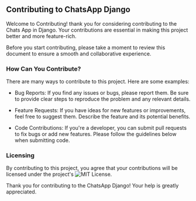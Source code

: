 ## Contributing to ChatsApp Django

Welcome to Contributing! thank you for considering contributing to the Chats App in Django. Your contributions are essential in making this project better and more feature-rich.

Before you start contributing, please take a moment to review this document to ensure a smooth and collaborative experience.

### How Can You Contribute?

There are many ways to contribute to this project. Here are some examples:

- Bug Reports: If you find any issues or bugs, please report them. Be sure to provide clear steps to reproduce the problem and any relevant details.

- Feature Requests: If you have ideas for new features or improvements, feel free to suggest them. Describe the feature and its potential benefits.

- Code Contributions: If you're a developer, you can submit pull requests to fix bugs or add new features. Please follow the guidelines below when submitting code.

### Licensing

By contributing to this project, you agree that your contributions will be licensed under the project's ![MIT License](https://github.com/anuraagnagar/messaging-app/blob/main/LICENSE).

Thank you for contributing to the ChatsApp Django! Your help is greatly appreciated.